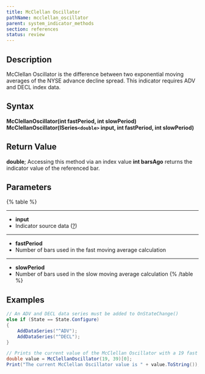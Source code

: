 ```yaml
---
title: McClellan Oscillator
pathName: mcclellan_oscillator
parent: system_indicator_methods
section: references
status: review
---
```


## Description

McClellan Oscillator is the difference between two exponential moving averages of the NYSE advance decline spread. This indicator requires ADV and DECL index data.

## Syntax

**McClellanOscillator(int fastPeriod, int slowPeriod)**  
**McClellanOscillator(ISeries`<double>` input, int fastPeriod, int slowPeriod)**

## Return Value

**double**; Accessing this method via an index value **int barsAgo** returns the indicator value of the referenced bar.

## Parameters

{% table %}

---

* **input**
* Indicator source data ([?](valid_input_data_for_indicator.md))

---

* **fastPeriod**
* Number of bars used in the fast moving average calculation

---

* **slowPeriod**
* Number of bars used in the slow moving average calculation
{% /table %}

## Examples

```csharp
// An ADV and DECL data series must be added to OnStateChange()
else if (State == State.Configure)
{
    AddDataSeries("^ADV");
    AddDataSeries("^DECL");
}

// Prints the current value of the McClellan Oscillator with a 19 fast period moving average & 39 slow period
double value = McClellanOscillator(19, 39)[0];
Print("The current McClellan Oscillator value is " + value.ToString());
```
